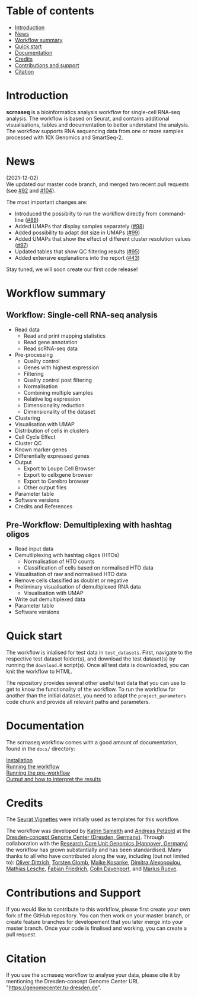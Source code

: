 # Table of contents
* [Introduction](#introduction) 
* [News](#news) 
* [Workflow summary](#workflow_summary)
* [Quick start](#quick_start)
* [Documentation](#documentation)
* [Credits](#credits)
* [Contributions and support](#contributions_and_support)
* [Citation](#citation)

# Introduction
<a name="introduction"/>

**scrnaseq** is a bioinformatics analysis workflow for single-cell RNA-seq analysis. The workflow is based on Seurat, and contains additional visualisations, tables and documentation to better understand the analysis. The workflow supports RNA sequencing data from one or more samples processed with 10X Genomics and SmartSeq-2. 


# News
<a name="news"/>

(2021-12-02)  
We updated our master code branch, and merged two recent pull requests (see [#92](https://github.com/ktrns/scrnaseq/pull/92) and [#104](https://github.com/ktrns/scrnaseq/pull/104)). 

The most important changes are: 

* Introduced the possiblity to run the workflow directly from command-line ([#86](https://github.com/ktrns/scrnaseq/issues/86))
* Added UMAPs that display samples separately ([#98](https://github.com/ktrns/scrnaseq/issues/98))
* Added possibility to adapt dot size in UMAPs ([#99](https://github.com/ktrns/scrnaseq/issues/99))
* Added UMAPs that show the effect of different cluster resolution values ([#97](https://github.com/ktrns/scrnaseq/issues/97))
* Updated tables that show QC filtering results ([#95](https://github.com/ktrns/scrnaseq/issues/95))
* Added extensive explanations into the report ([#43](https://github.com/ktrns/scrnaseq/issues/42))

Stay tuned, we will soon create our first code release! 

# Workflow summary
<a name="workflow_summary"/>


## Workflow: Single-cell RNA-seq analysis 
* Read data
   * Read and print mapping statistics
   * Read gene annotation
   * Read scRNA-seq data
* Pre-processing
   * Quality control
   * Genes with highest expression
   * Filtering
   * Quality control post filtering
   * Normalisation
   * Combining multiple samples
   * Relative log expression
   * Dimensionality reduction
   * Dimensionality of the dataset
* Clustering
* Visualisation with UMAP
* Distribution of cells in clusters
* Cell Cycle Effect
* Cluster QC
* Known marker genes
* Differentially expressed genes
* Output   
   * Export to Loupe Cell Browser
   * Export to cellxgene browser
   * Export to Cerebro browser
   * Other output files
* Parameter table
* Software versions
* Credits and References


## Pre-Workflow: Demultiplexing with hashtag oligos
* Read input data
* Demutliplexing with hashtag oligos (HTOs)
   * Normalisation of HTO counts
   * Classification of cells based on normalised HTO data
* Visualisation of raw and normalised HTO data
* Remove cells classified as doublet or negative
* Preliminary visualisation of demultiplexed RNA data
   * Visualisation with UMAP
* Write out demultiplexed data
* Parameter table
* Software versions


# Quick start
<a name="quick_start"/>

The workflow is inialised for test data in `test_datasets`. First, navigate to the respective test dataset folder(s), and download the test dataset(s) by running the `download.R` script(s). Once all test data is downloaded, you can knit the workflow to HTML. 

The repository provides several other useful test data that you can use to get to know the functionality of the workflow. To run the workflow for another than the initial dataset, you need to adapt the `project_parameters` code chunk and provide all relevant paths and parameters. 


# Documentation 
<a name="documentation"/>

The scrnaseq workflow comes with a good amount of documentation, found in the `docs/` directory:
 
[Installation](docs/installation.md)   
[Running the workflow](docs/usage_workflow.md)   
[Running the pre-workflow](docs/usage_preworkflow.md)   
[Output and how to interpret the results](docs/output.md)

# Credits
<a name="credits"/>

The [Seurat Vignettes](https://satijalab.org/seurat/vignettes.html) were initially used as templates for this workflow. 

The workflow was developed by [Katrin Sameith](https://github.com/ktrns) and [Andreas Petzold](https://github.com/andpet0101) at the [Dresden-concept Genome Center (Dresden, Germany)](https://genomecenter.tu-dresden.de/about-us). Through collaboration with the [Research Core Unit Genomics (Hannover, Germany)](https://www.mhh.de/genomics) the workflow has grown substantially and has been standardised. Many thanks to all who have contributed along the way, including (but not limited to): [Oliver Dittrich](https://github.com/Oliver-D-B), [Torsten Glomb](https://github.com/tglomb), [Maike Kosanke](https://github.com/kosankem), [Dimitra Alexopoulou](https://github.com/dimialex), [Mathias Lesche](https://github.com/mlesche), [Fabian Friedrich](https://github.com/Colorstorm), [Colin Davenport](https://github.com/colindaven), and [Marius Rueve](https://github.com/mariusrueve).

# Contributions and Support
<a name="contributions_and_support"/>

If you would like to contribute to this workflow, please first create your own fork of the GitHub repository. You can then work on your master branch, or create feature branches for developement that you later merge into your master branch. Once your code is finalised and working, you can create a pull request. 

# Citation
<a name="citation"/>

If you use the scrnaseq workflow to analyse your data, please cite it by mentioning the Dresden-concept Genome Center URL "https://genomecenter.tu-dresden.de". 
